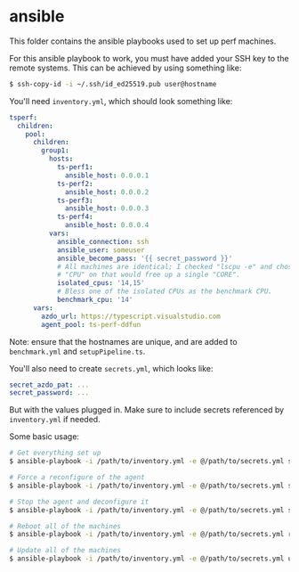 # ansible

This folder contains the ansible playbooks used to set up perf machines.

For this ansible playbook to work, you must have added your SSH key to the
remote systems. This can be achieved by using something like:

```sh
$ ssh-copy-id -i ~/.ssh/id_ed25519.pub user@hostname
```

You'll need `inventory.yml`, which should look something like:

```yml
tsperf:
  children:
    pool:
      children:
        group1:
          hosts:
            ts-perf1:
              ansible_host: 0.0.0.1
            ts-perf2:
              ansible_host: 0.0.0.2
            ts-perf3:
              ansible_host: 0.0.0.3
            ts-perf4:
              ansible_host: 0.0.0.4
          vars:
            ansible_connection: ssh
            ansible_user: someuser
            ansible_become_pass: '{{ secret_password }}'
            # All machines are identical; I checked "lscpu -e" and chose the values of
            # "CPU" on that would free up a single "CORE".
            isolated_cpus: '14,15'
            # Bless one of the isolated CPUs as the benchmark CPU.
            benchmark_cpu: '14'
      vars:
        azdo_url: https://typescript.visualstudio.com
        agent_pool: ts-perf-ddfun
```

Note: ensure that the hostnames are unique, and are added to `benchmark.yml` and `setupPipeline.ts`.

You'll also need to create `secrets.yml`, which looks like:

```yml
secret_azdo_pat: ...
secret_password: ...
```

But with the values plugged in. Make sure to include secrets referenced by `inventory.yml` if needed.

Some basic usage:

```sh
# Get everything set up
$ ansible-playbook -i /path/to/inventory.yml -e @/path/to/secrets.yml setup.yml

# Force a reconfigure of the agent
$ ansible-playbook -i /path/to/inventory.yml -e @/path/to/secrets.yml setup.yml -e '{"remove_agent": true}'

# Stop the agent and deconfigure it
$ ansible-playbook -i /path/to/inventory.yml -e @/path/to/secrets.yml setup.yml -e '{"remove_agent": true, "install_agent": false}'

# Reboot all of the machines
$ ansible-playbook -i /path/to/inventory.yml -e @/path/to/secrets.yml reboot.yml

# Update all of the machines
$ ansible-playbook -i /path/to/inventory.yml -e @/path/to/secrets.yml update.yml
```
